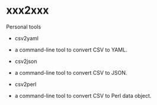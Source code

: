 xxx2xxx
=======

Personal tools

* csv2yaml
 - a command-line tool to convert CSV to YAML.

* csv2json
 - a command-line tool to convert CSV to JSON.

* csv2perl
 - a command-line tool to convert CSV to Perl data object.

